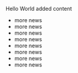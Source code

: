 Hello World
added content
* more news
* more news
* more news
* more news
* more news
* more news
* more news
* more news
